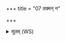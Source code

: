 +++
title = "07 तक्मन् न"

+++
<details><summary>मूलम् (WS)</summary>

तक्मन् न त इहाश्वा न गावो नेह ते गृहाः ।  
शकम्भरस्य मुष्टिहा पुनर्गच्छ महावृषान् ॥८ ॥
</details>